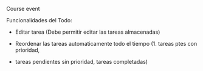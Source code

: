 
Course event

Funcionalidades del Todo:



- Editar tarea (Debe permitir editar las tareas almacenadas)

- Reordenar las tareas automaticamente todo el tiempo (1. tareas ptes con prioridad, 
- tareas pendientes sin prioridad, tareas completadas)